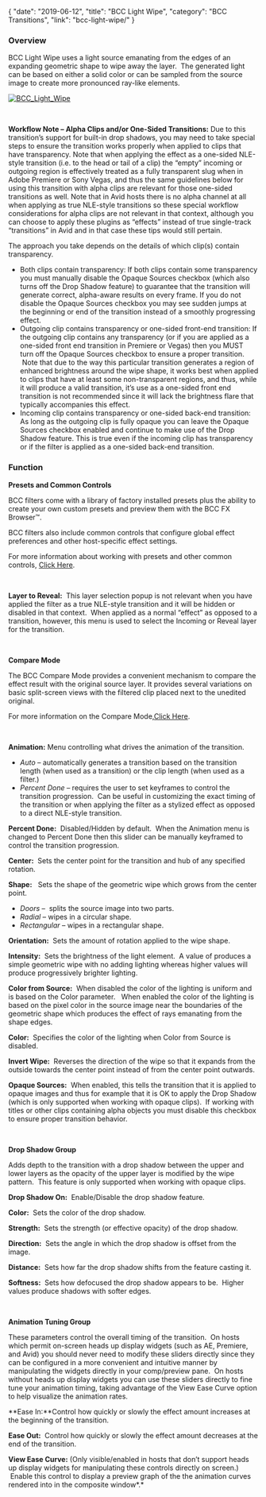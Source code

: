 {
"date": "2019-06-12",
"title": "BCC Light Wipe",
"category": "BCC Transitions",
"link": "bcc-light-wipe/"
}

 ### Overview


BCC Light Wipe uses a light source emanating from the edges of an expanding geometric shape to wipe away the layer.  The generated light can be based on either a solid color or can be sampled from the source image to create more pronounced ray-like elements.


[![BCC_Light_Wipe](https://borisfx-com-res.cloudinary.com/image/upload//documentation/continuum/uploads/2014/04/BCC_Light_Wipe.jpg)](https://borisfx-com-res.cloudinary.com/image/upload//documentation/continuum/uploads/2014/04/BCC_Light_Wipe.jpg)


 


**Workflow Note – Alpha Clips and/or One-Sided Transitions:** Due to this transition’s support for built-in drop shadows, you may need to take special steps to ensure the transition works properly when applied to clips that have transparency. Note that when applying the effect as a one-sided NLE-style transition (i.e. to the head or tail of a clip) the “empty” incoming or outgoing region is effectively treated as a fully transparent slug when in Adobe Premiere or Sony Vegas, and thus the same guidelines below for using this transition with alpha clips are relevant for those one-sided transitions as well. Note that in Avid hosts there is no alpha channel at all when applying as true NLE-style transitions so these special workflow considerations for alpha clips are not relevant in that context, although you can choose to apply these plugins as “effects” instead of true single-track “transitions” in Avid and in that case these tips would still pertain.


The approach you take depends on the details of which clip(s) contain transparency.


* Both clips contain transparency: If both clips contain some transparency you must manually disable the Opaque Sources checkbox (which also turns off the Drop Shadow feature) to guarantee that the transition will generate correct, alpha-aware results on every frame. If you do not disable the Opaque Sources checkbox you may see sudden jumps at the beginning or end of the transition instead of a smoothly progressing effect.
* Outgoing clip contains transparency or one-sided front-end transition: If the outgoing clip contains any transparency (or if you are applied as a one-sided front end transition in Premiere or Vegas) then you MUST turn off the Opaque Sources checkbox to ensure a proper transition.  Note that due to the way this particular transition generates a region of enhanced brightness around the wipe shape, it works best when applied to clips that have at least some non-transparent regions, and thus, while it will produce a valid transition, it’s use as a one-sided front end transition is not recommended since it will lack the brightness flare that typically accompanies this effect.
* Incoming clip contains transparency or one-sided back-end transition: As long as the outgoing clip is fully opaque you can leave the Opaque Sources checkbox enabled and continue to make use of the Drop Shadow feature. This is true even if the incoming clip has transparency or if the filter is applied as a one-sided back-end transition.


### Function


**Presets and Common Controls**


BCC filters come with a library of factory installed presets plus the ability to create your own custom presets and preview them with the BCC FX Browser™.


BCC filters also include common controls that configure global effect preferences and other host-specific effect settings.


For more information about working with presets and other common controls, [Click Here](/documentation/continuum/bcc-common-controls/).

 


**Layer to Reveal:**  This layer selection popup is not relevant when you have applied the filter as a true NLE-style transition and it will be hidden or disabled in that context.  When applied as a normal “effect” as opposed to a transition, however, this menu is used to select the Incoming or Reveal layer for the transition.


 


**Compare Mode**


The BCC Compare Mode provides a convenient mechanism to compare the effect result with the original source layer. It provides several variations on basic split-screen views with the filtered clip placed next to the unedited original.


For more information on the Compare Mode,[Click Here](/documentation/continuum/bcc-compare-mode/).

 


**Animation:** Menu controlling what drives the animation of the transition.


* *Auto* – automatically generates a transition based on the transition length (when used as a transition) or the clip length (when used as a filter.)
* *Percent Done* – requires the user to set keyframes to control the transition progression.  Can be useful in customizing the exact timing of the transition or when applying the filter as a stylized effect as opposed to a direct NLE-style transition.


**Percent Done:**  Disabled/Hidden by default.  When the Animation menu is changed to Percent Done then this slider can be manually keyframed to control the transition progression.


**Center:**  Sets the center point for the transition and hub of any specified rotation.


**Shape:**   Sets the shape of the geometric wipe which grows from the center point.


* *Doors* –  splits the source image into two parts.
* *Radial* – wipes in a circular shape.
* *Rectangular* – wipes in a rectangular shape.


**Orientation:**  Sets the amount of rotation applied to the wipe shape.


**Intensity:**  Sets the brightness of the light element.  A value of produces a simple geometric wipe with no adding lighting whereas higher values will produce progressively brighter lighting.


**Color from Source:**  When disabled the color of the lighting is uniform and is based on the Color parameter.   When enabled the color of the lighting is based on the pixel color in the source image near the boundaries of the geometric shape which produces the effect of rays emanating from the shape edges.


**Color:**  Specifies the color of the lighting when Color from Source is disabled.


**Invert Wipe:**  Reverses the direction of the wipe so that it expands from the outside towards the center point instead of from the center point outwards.


**Opaque Sources:**  When enabled, this tells the transition that it is applied to opaque images and thus for example that it is OK to apply the Drop Shadow (which is only supported when working with opaque clips).  If working with titles or other clips containing alpha objects you must disable this checkbox to ensure proper transition behavior.


 


**Drop Shadow Group**


Adds depth to the transition with a drop shadow between the upper and lower layers as the opacity of the upper layer is modified by the wipe pattern.  This feature is only supported when working with opaque clips.


**Drop Shadow On:**  Enable/Disable the drop shadow feature.


**Color:**  Sets the color of the drop shadow.


**Strength:**  Sets the strength (or effective opacity) of the drop shadow.


**Direction:**  Sets the angle in which the drop shadow is offset from the image.


**Distance:**  Sets how far the drop shadow shifts from the feature casting it.


**Softness:**  Sets how defocused the drop shadow appears to be.  Higher values produce shadows with softer edges.


 


**Animation Tuning Group**


These parameters control the overall timing of the transition.  On hosts which permit on-screen heads up display widgets (such as AE, Premiere, and Avid) you should never need to modify these sliders directly since they can be configured in a more convenient and intuitive manner by manipulating the widgets directly in your comp/preview pane.  On hosts without heads up display widgets you can use these sliders directly to fine tune your animation timing, taking advantage of the View Ease Curve option to help visualize the animation rates.


**Ease In:**Control how quickly or slowly the effect amount increases at the beginning of the transition.


**Ease Out:**  Control how quickly or slowly the effect amount decreases at the end of the transition.


**View Ease Curve:** (Only visible/enabled in hosts that don’t support heads up display widgets for manipulating these controls directly on screen.)  Enable this control to display a preview graph of the the animation curves rendered into in the composite window*.*


